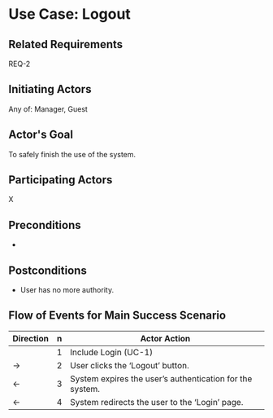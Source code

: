 # Use Case: Logout

## **Related Requirements**

REQ-2

## **Initiating Actors**

Any of: Manager, Guest

## **Actor's Goal**

To safely finish the use of the system.

## **Participating Actors**

X

## **Preconditions**

- 

## **Postconditions**

- User has no more authority.

## Flow of Events for Main Success Scenario
| Direction | n | Actor Action                                                                                                         |
| --------- | - | -------------------------------------------------------------------------------------------------------------------- |
|           | 1 | Include Login (UC-1) |
| →         | 2 | User clicks the ‘Logout’ button. |
| ←         | 3 | System expires the user’s authentication for the system. |
| ←         | 4 | System redirects the user to the ‘Login’ page. |
